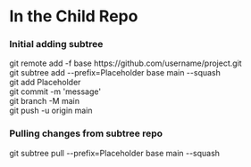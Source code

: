 <!-- In the Child Repo -->
<!-- Initial adding subtree -->
<h1>In the Child Repo</h1>
<h3>Initial adding subtree</h3>
git remote add -f base https://github.com/username/project.git
<br/>
git subtree add --prefix=Placeholder base main --squash
<br/>
git add Placeholder
<br/>
git commit -m 'message'
<br/>
git branch -M main
<br/>
git push -u origin main
<br/>

<!-- Pulling changes from subtree repo -->
<h3>Pulling changes from subtree repo</h3>
git subtree pull --prefix=Placeholder base main --squash
